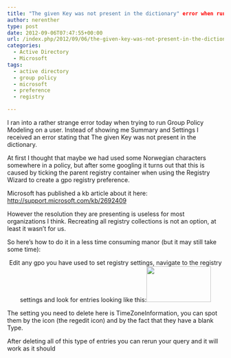 ```yaml
---
title: "The given Key was not present in the dictionary" error when running Group Policy Modeling
author: nerenther
type: post
date: 2012-09-06T07:47:55+00:00
url: /index.php/2012/09/06/the-given-key-was-not-present-in-the-dictionary-error-when-running-group-policy-modeling/
categories:
  - Active Directory
  - Microsoft
tags:
  - active directory
  - group policy
  - microsoft
  - preference
  - registry

---
```

I ran into a rather strange error today when trying to run Group Policy Modeling on a user. Instead of showing me Summary and Settings I received an error stating that The given Key was not present in the dictionary.

At first I thought that maybe we had used some Norwegian characters somewhere in a policy, but after some googling it turns out that this is caused by ticking the parent registry container when using the Registry Wizard to create a gpo registry preference.

Microsoft has published a kb article about it here: <a href="http://support.microsoft.com/kb/2692409" target="_blank" rel="noopener">http://support.microsoft.com/kb/2692409</a>

However the resolution they are presenting is useless for most organizations I think. Recreating all registry collections is not an option, at least it wasn&#8217;t for us.

So here&#8217;s how to do it in a less time consuming manor (but it may still take some time):

<p style="text-align: center;">
  Edit any gpo you have used to set registry settings, navigate to the registry settings and look for entries looking like this:<a href="http://cloud.kemta.net/wp-uploads/Capture21.png"><img decoding="async" loading="lazy" class="size-thumbnail wp-image-340 aligncenter" title="faulty gpo registry settings" src="http://cloud.kemta.net/wp-uploads/Capture21-150x83.png" alt="" width="150" height="83" /></a>
</p>

The setting you need to delete here is TimeZoneInformation, you can spot them by the icon (the regedit icon) and by the fact that they have a blank Type.

After deleting all of this type of entries you can rerun your query and it will work as it should